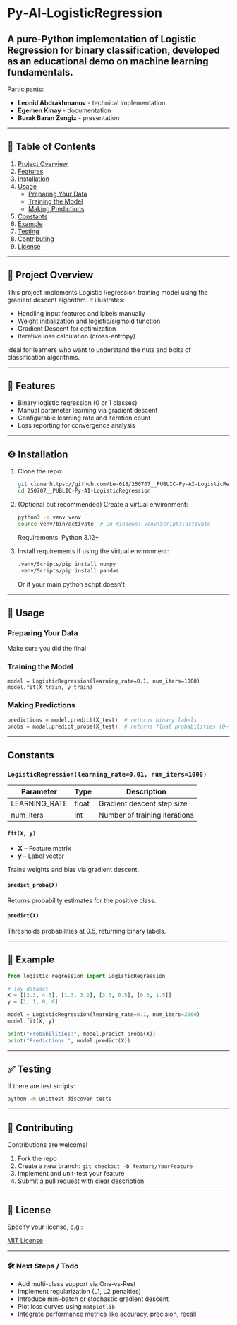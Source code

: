 # Py‑AI‑LogisticRegression
A **pure-Python implementation** of Logistic Regression for binary classification, developed as an educational demo on machine learning fundamentals.
---
Participants:
- **Leonid Abdrakhmanov** - technical implementation
- **Egemen Kinay** - documentation
- **Burak Baran Zengiz** - presentation

---

## 📖 Table of Contents

1. [Project Overview](#project-overview)  
2. [Features](#features)  
3. [Installation](#installation)  
4. [Usage](#usage)  
    - [Preparing Your Data](#preparing-your-data)  
    - [Training the Model](#training-the-model)  
    - [Making Predictions](#making-predictions)  
5. [Constants](#constants)  
6. [Example](#example)  
7. [Testing](#testing)  
8. [Contributing](#contributing)  
9. [License](#license)  

---

## 🚀 Project Overview

This project implements Logistic Regression training model using the gradient descent algorithm. It illustrates:

- Handling input features and labels manually  
- Weight initialization and logistic/sigmoid function  
- Gradient Descent for optimization  
- Iterative loss calculation (cross-entropy)

Ideal for learners who want to understand the nuts and bolts of classification algorithms.

---

## 🔧 Features

- Binary logistic regression (0 or 1 classes)
- Manual parameter learning via gradient descent
- Configurable learning rate and iteration count
- Loss reporting for convergence analysis

---

## ⚙️ Installation

1. Clone the repo:

   ```bash
   git clone https://github.com/Le-618/250707__PUBLIC-Py-AI-LogisticRegression.git
   cd 250707__PUBLIC-Py-AI-LogisticRegression
   ```

2. (Optional but recommended) Create a virtual environment:

   ```bash
   python3 -m venv venv
   source venv/bin/activate  # On Windows: venv\Scripts\activate
   ```
   Requirements: Python 3.12+

3. Install requirements if using the virtual environment:

   ```bash
   .venv/Scripts/pip install numpy
   .venv/Scripts/pip install pandas
   ```
   Or if your main python script doesn't 

---

## 🔧 Usage
### Preparing Your Data

Make sure you did the final

### Training the Model

```
model = LogisticRegression(learning_rate=0.1, num_iters=1000)
model.fit(X_train, y_train)
```

### Making Predictions

```python
predictions = model.predict(X_test)  # returns binary labels
probs = model.predict_proba(X_test)  # returns float probabilities (0–1)
```

---

## Constants

### `LogisticRegression(learning_rate=0.01, num_iters=1000)`

| Parameter       | Type    | Description                             |
|----------------|---------|-----------------------------------------|
| LEARNING_RATE  | float   | Gradient descent step size              |
| num_iters      | int     | Number of training iterations           |

#### `fit(X, y)`

- **X** – Feature matrix  
- **y** – Label vector

Trains weights and bias via gradient descent.

#### `predict_proba(X)`

Returns probability estimates for the positive class.

#### `predict(X)`

Thresholds probabilities at 0.5, returning binary labels.

---

## 📂 Example

```python
from logistic_regression import LogisticRegression

# Toy dataset
X = [[2.3, 4.5], [1.3, 3.2], [3.3, 0.5], [0.3, 1.5]]
y = [1, 1, 0, 0]

model = LogisticRegression(learning_rate=0.1, num_iters=2000)
model.fit(X, y)

print("Probabilities:", model.predict_proba(X))
print("Predictions:", model.predict(X))
```

---

## ✅ Testing

If there are test scripts:

```bash
python -m unittest discover tests
```

---

## 🤝 Contributing

Contributions are welcome!

1. Fork the repo  
2. Create a new branch: `git checkout -b feature/YourFeature`  
3. Implement and unit-test your feature  
4. Submit a pull request with clear description

---

## 📜 License

Specify your license, e.g.:

[MIT License](LICENSE)

---

### 🛠 Next Steps / Todo

- Add multi-class support via One‑vs‑Rest  
- Implement regularization (L1, L2 penalties)  
- Introduce mini‑batch or stochastic gradient descent  
- Plot loss curves using `matplotlib`  
- Integrate performance metrics like accuracy, precision, recall
